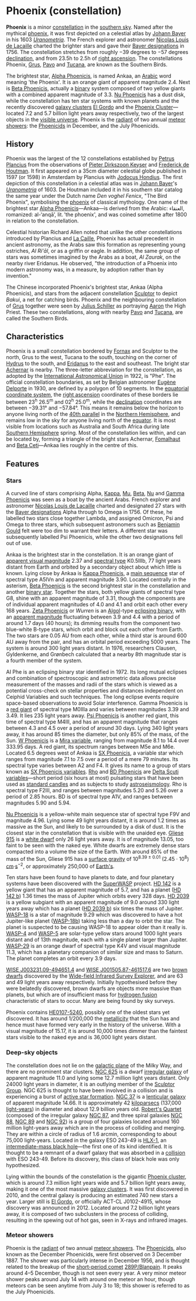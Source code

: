 # Phoenix (constellation)

**Phoenix** is a minor [constellation](constellation "wikilink") in the
[southern sky](southern_sky "wikilink"). Named after the mythical
[phoenix](Phoenix_(mythology) "wikilink"), it was first depicted on a
celestial atlas by [Johann Bayer](Johann_Bayer "wikilink") in his 1603
*[Uranometria](Uranometria "wikilink")*. The French explorer and
astronomer [Nicolas Louis de
Lacaille](Nicolas_Louis_de_Lacaille "wikilink") charted the brighter
stars and gave their [Bayer designations](Bayer_designation "wikilink")
in 1756. The constellation stretches from roughly −39 degrees to −57 degrees
[declination](declination "wikilink"), and from 23.5h to 2.5h of [right
ascension](right_ascension "wikilink"). The constellations Phoenix,
[Grus](Grus_(constellation) "wikilink"),
[Pavo](Pavo_(constellation) "wikilink") and [Tucana](Tucana "wikilink"),
are known as the Southern Birds.

The brightest star, [Alpha Phoenicis](Alpha_Phoenicis "wikilink"), is
named Ankaa, an [Arabic](Arabic "wikilink") word meaning 'the Phoenix'.
It is an orange giant of apparent magnitude 2.4. Next is [Beta
Phoenicis](Beta_Phoenicis "wikilink"), actually a
[binary](Binary_star "wikilink") system composed of two yellow giants
with a combined apparent magnitude of 3.3. [Nu
Phoenicis](Nu_Phoenicis "wikilink") has a dust disk, while the
constellation has ten star systems with known planets and the recently
discovered [galaxy clusters](galaxy_cluster "wikilink") [El
Gordo](El_Gordo_(galaxy_cluster) "wikilink") and the [Phoenix
Cluster](Phoenix_Cluster "wikilink")—located 7.2 and 5.7 billion light
years away respectively, two of the largest objects in the [visible
universe](visible_universe "wikilink"). Phoenix is the
[radiant](radiant_(meteor_shower) "wikilink") of two annual [meteor
showers](meteor_shower "wikilink"): the
[Phoenicids](Phoenicids "wikilink") in December, and the July
Phoenicids.

## History

Phoenix was the largest of the 12 constellations established by [Petrus
Plancius](Petrus_Plancius "wikilink") from the observations of [Pieter
Dirkszoon Keyser](Pieter_Dirkszoon_Keyser "wikilink") and [Frederick de
Houtman](Frederick_de_Houtman "wikilink"). It first appeared on a 35cm
diameter celestial globe published in 1597 (or 1598) in Amsterdam by
Plancius with [Jodocus Hondius](Jodocus_Hondius "wikilink"). The first
depiction of this constellation in a celestial atlas was in [Johann
Bayer](Johann_Bayer "wikilink")'s
*[Uranometria](Uranometria "wikilink")* of 1603. De Houtman included
it in his southern star catalog the same year under the Dutch name *Den
voghel Fenicx*, "The Bird Phoenix", symbolising the
[phoenix](Phoenix_(mythology) "wikilink") of classical mythology. One
name of the brightest star [Alpha
Phoenicis](Alpha_Phoenicis "wikilink")—Ankaa—is derived from the Arabic:
العنقاء, romanized: al-‘anqā’, lit. 'the phoenix', and
was coined sometime after 1800 in relation to the constellation.

Celestial historian Richard Allen noted that unlike the other
constellations introduced by Plancius and [La
Caille](La_Caille "wikilink"), Phoenix has actual precedent in ancient
astronomy, as the Arabs saw this formation as representing young
ostriches, *Al Ri'āl*, or as a griffin or eagle. In addition, the
same group of stars was sometimes imagined by the Arabs as a boat, *Al
Zaurak*, on the nearby river Eridanus. He observed, "the introduction
of a Phoenix into modern astronomy was, in a measure, by adoption rather
than by invention."

The Chinese incorporated Phoenix's brightest star, Ankaa (Alpha
Phoenicis), and stars from the adjacent constellation
[Sculptor](Sculptor_(constellation) "wikilink") to depict *Bakui*, a net
for catching birds. Phoenix and the neighbouring constellation of
[Grus](Grus_(constellation) "wikilink") together were seen by [Julius
Schiller](Julius_Schiller "wikilink") as portraying
[Aaron](Aaron "wikilink") the High Priest. These two constellations,
along with nearby [Pavo](Pavo_(constellation) "wikilink") and
[Tucana](Tucana "wikilink"), are called the Southern Birds.

## Characteristics

Phoenix is a small constellation bordered by [Fornax](Fornax "wikilink")
and Sculptor to the north, Grus to the west, Tucana to the south,
touching on the corner of [Hydrus](Hydrus "wikilink") to the south, and
[Eridanus](Eridanus_(constellation) "wikilink") to the east and
southeast. The bright star [Achernar](Achernar "wikilink") is
nearby. The three-letter abbreviation for the constellation, as
adopted by the [International Astronomical
Union](International_Astronomical_Union "wikilink") in 1922, is
"Phe". The official constellation boundaries, as set by Belgian
astronomer [Eugène Delporte](Eugène_Joseph_Delporte "wikilink") in 1930,
are defined by a polygon of 10 segments. In the [equatorial coordinate
system](equatorial_coordinate_system "wikilink"), the [right
ascension](right_ascension "wikilink") coordinates of these borders lie
between 23<sup>h</sup> 26.5<sup>m</sup> and 02<sup>h</sup> 25.0<sup>m</sup>,
while the [declination](declination "wikilink")
coordinates are between −39.31° and −57.84°. This means it remains
below the horizon to anyone living north of the [40th
parallel](40th_parallel_north "wikilink") in the [Northern
Hemisphere](Northern_Hemisphere "wikilink"), and remains low in the sky
for anyone living north of the [equator](equator "wikilink"). It is most
visible from locations such as Australia and South Africa during late
[Southern Hemisphere](Southern_Hemisphere "wikilink") spring. Most
of the constellation lies within, and can be located by, forming a
triangle of the bright stars Achernar, [Fomalhaut](Fomalhaut "wikilink")
and [Beta Ceti](Beta_Ceti "wikilink")—Ankaa lies roughly in the centre
of this.

## Features

### Stars

A curved line of stars comprising Alpha,
[Kappa](Kappa_Phoenicis "wikilink"), [Mu](Mu_Phoenicis "wikilink"),
[Beta](Beta_Phoenicis "wikilink"), [Nu](Nu_Phoenicis "wikilink") and
[Gamma Phoenicis](Gamma_Phoenicis "wikilink") was seen as a boat by the
ancient Arabs. French explorer and astronomer [Nicolas Louis de
Lacaille](Nicolas_Louis_de_Lacaille "wikilink") charted and designated
27 stars with the [Bayer designations](Bayer_designation "wikilink")
Alpha through to Omega in 1756. Of these, he labelled two stars close
together Lambda, and assigned Omicron, Psi and Omega to three stars,
which subsequent astronomers such as [Benjamin
Gould](Benjamin_Apthorp_Gould "wikilink") felt were too dim to warrant
their letters. A different star was subsequently labelled Psi Phoenicis,
while the other two designations fell out of use.

Ankaa is the brightest star in the constellation. It is an orange giant
of [apparent visual magnitude](apparent_visual_magnitude "wikilink")
2.37 and [spectral type](Stellar_classification "wikilink")
K0.5IIIb, 77 light years distant from Earth and orbited by a
secondary object about which little is known. Lying close by Ankaa
is [Kappa Phoenicis](Kappa_Phoenicis "wikilink"), a [main
sequence](main_sequence "wikilink") star of spectral type A5IVn and
apparent magnitude 3.90. Located centrally in the asterism,
[Beta Phoenicis](Beta_Phoenicis "wikilink") is the second brightest star
in the constellation and another [binary star](binary_star "wikilink").
Together the stars, both yellow giants of spectral type G8, shine with
an apparent magnitude of 3.31, though the components are of individual
apparent magnitudes of 4.0 and 4.1 and orbit each other every 168
years. [Zeta Phoenicis](Zeta_Phoenicis "wikilink") or *Wurren*
is an [Algol](Algol_variable "wikilink")-type [eclipsing
binary](Binary_star#Eclipsing_binaries "wikilink"), with an [apparent
magnitude](apparent_magnitude "wikilink") fluctuating between 3.9 and
4.4 with a period of around 1.7 days (40 hours); its dimming results
from the component two blue-white B-type stars, which orbit and block
out each other from Earth. The two stars are 0.05 AU from each other,
while a third star is around 600 AU away from the pair, and has an
orbital period exceeding 5000 years. The system is around 300 light
years distant. In 1976, researchers Clausen, Gyldenkerne, and
Grønbech calculated that a nearby 8th magnitude star is a fourth member
of the system.

AI Phe is an eclipsing binary star identified in 1972. Its long mutual
eclipses and combination of spectroscopic and astrometric data allows
precise measurement of the masses and radii of the stars which is
viewed as a potential cross-check on stellar properties and distances
independent on Ceiphid Variables and such techniques. The long eclipse
events require space-based observations to avoid Solar interference.
Gamma Phoenicis is a [red giant](red_giant "wikilink") of spectral type
M0IIIa and varies between magnitudes 3.39 and 3.49. It lies 235
light years away. [Psi Phoenicis](Psi_Phoenicis "wikilink") is
another red giant, this time of spectral type M4III, and has an
apparent magnitude that ranges between 4.3 and 4.5 over a period of
around 30 days. Lying 340 light years away, it has around 85
times the diameter, but only 85% of the mass, of the Sun. [W
Phoenicis](W_Phoenicis "wikilink") is a [Mira
variable](Mira_variable "wikilink"), ranging from magnitude 8.1 to 14.4
over 333.95 days. A red giant, its spectrum ranges between M5e and
M6e. Located 6.5 degrees west of Ankaa is [SX
Phoenicis](SX_Phoenicis "wikilink"), a variable star which ranges from
magnitude 7.1 to 7.5 over a period of a mere 79 minutes. Its spectral
type varies between A2 and F4. It gives its name to a group of stars
known as [SX Phoenicis variables](SX_Phoenicis_variable "wikilink").
[Rho](Rho_Phoenicis "wikilink") and [BD
Phoenicis](BD_Phoenicis "wikilink") are [Delta Scuti
variables](Delta_Scuti_variable "wikilink")—short period (six hours at
most) pulsating stars that have been used as [standard
candles](Cosmic_distance_ladder#Standard_candles "wikilink") and as
subjects to study [astroseismology](astroseismology "wikilink"). Rho
is spectral type F2III, and ranges between magnitudes 5.20 and 5.26
over a period of 2.85 hours. BD is of spectral type A1V, and
ranges between magnitudes 5.90 and 5.94.

[Nu Phoenicis](Nu_Phoenicis "wikilink") is a yellow-white main sequence
star of spectral type F9V and magnitude 4.96. Lying some 49 light
years distant, it is around 1.2 times as massive as the Sun, and
likely to be surrounded by a disk of dust. It is the closest star in
the constellation that is visible with the unaided eye. [Gliese
915](Gliese_915 "wikilink") is a [white dwarf](white_dwarf "wikilink")
only 26 light years away. It is of magnitude 13.05, too faint to be seen
with the naked eye. White dwarfs are extremely dense stars compacted
into a volume the size of the Earth. With around 85% of the mass of
the Sun, Gliese 915 has a [surface gravity](surface_gravity "wikilink")
of 10<sup>8.39 ± 0.01</sup> (2.45 · 10<sup>8</sup>)
[cm](centimetre "wikilink")·[s](second "wikilink")<sup>−2</sup>, or
approximately 250,000 of [Earth's](Earth's_gravity "wikilink").

Ten stars have been found to have planets to date, and four planetary
systems have been discovered with the [SuperWASP](SuperWASP "wikilink")
project. [HD 142](HD_142 "wikilink") is a yellow giant that has an
apparent magnitude of 5.7, and has a planet ([HD 142
b](HD_142_b "wikilink")) 1.36 times the mass of Jupiter which orbits
every 328 days. [HD 2039](HD_2039 "wikilink") is a yellow subgiant
with an apparent magnitude of 9.0 around 330 light years away which has
a planet ([HD 2039 b](HD_2039_b "wikilink")) six times the mass of
Jupiter. [WASP-18](WASP-18 "wikilink") is a star of magnitude 9.29 which
was discovered to have a hot Jupiter-like planet
([WASP-18b](WASP-18b "wikilink")) taking less than a day to orbit the
star. The planet is suspected to be causing WASP-18 to appear older
than it really is. [WASP-4](WASP-4 "wikilink") and
[WASP-5](WASP-5 "wikilink") are solar-type yellow stars around 1000
light years distant and of 13th magnitude, each with a single planet
larger than Jupiter. [WASP-29](WASP-29 "wikilink") is an orange
dwarf of spectral type K4V and visual magnitude 11.3, which has a
planetary companion of similar size and mass to Saturn. The planet
completes an orbit every 3.9 days.

[WISE J003231.09-494651.4](List_of_brown_dwarfs "wikilink") and [WISE
J001505.87-461517.6](List_of_brown_dwarfs "wikilink") are two [brown
dwarfs](brown_dwarf "wikilink") discovered by the [Wide-field Infrared
Survey Explorer](Wide-field_Infrared_Survey_Explorer "wikilink"), and
are 63 and 49 light years away respectively. Initially hypothesised
before they were belatedly discovered, brown dwarfs are objects more
massive than planets, but which are of insufficient mass for [hydrogen
fusion](Nuclear_fusion "wikilink") characteristic of stars to occur.
Many are being found by sky surveys.

Phoenix contains [HE0107-5240](HE0107-5240 "wikilink"), possibly one of
the oldest stars yet discovered. It has around 1/200,000 the
[metallicity](metallicity "wikilink") that the Sun has and hence must
have formed very early in the history of the universe. With a visual
magnitude of 15.17, it is around 10,000 times dimmer than the
faintest stars visible to the naked eye and is 36,000 light years
distant.

### Deep-sky objects

The constellation does not lie on the [galactic
plane](galactic_plane "wikilink") of the Milky Way, and there are no
prominent star clusters. [NGC 625](NGC_625 "wikilink") is a dwarf
[irregular galaxy](irregular_galaxy "wikilink") of apparent magnitude
11.0 and lying some 12.7 million light years distant. Only 24000 light
years in diameter, it is an outlying member of the [Sculptor
Group](Sculptor_Group "wikilink"). NGC 625 is thought to have been
involved in a collision and is experiencing a burst of [active star
formation](Active_galactic_nucleus "wikilink"). [NGC
37](NGC_37 "wikilink") is a [lenticular
galaxy](lenticular_galaxy "wikilink") of apparent magnitude 14.66. It is
approximately 42 [kiloparsecs](kiloparsecs "wikilink") (137,000
[light-years](light-years "wikilink")) in diameter and about 12.9
billion years old. [Robert's Quartet](Robert's_Quartet "wikilink")
(composed of the irregular galaxy [NGC 87](NGC_87 "wikilink"), and three
spiral galaxies [NGC 88](NGC_88 "wikilink"), [NGC 89](NGC_89 "wikilink")
and [NGC 92](NGC_92 "wikilink")) is a group of four galaxies located
around 160 million light-years away which are in the process of
colliding and merging. They are within a circle of radius of 1.6 arcmin,
corresponding to about 75,000 light-years. Located in the galaxy ESO
243-49 is [HLX-1](HLX-1 "wikilink"), an [intermediate-mass black
hole](intermediate-mass_black_hole "wikilink")—the first one of its kind
identified. It is thought to be a remnant of a dwarf galaxy that was
absorbed in a [collision](Interacting_galaxy "wikilink") with ESO
243-49. Before its discovery, this class of black hole was only
hypothesized.

Lying within the bounds of the constellation is the gigantic [Phoenix
cluster](Phoenix_cluster "wikilink"), which is around 7.3 million light
years wide and 5.7 billion light years away, making it one of the most
massive [galaxy clusters](galaxy_cluster "wikilink"). It was first
discovered in 2010, and the central galaxy is producing an estimated 740
new stars a year. Larger still is [El
Gordo](El_Gordo_(galaxy_cluster) "wikilink"), or officially ACT-CL
J0102-4915, whose discovery was announced in 2012. Located around
7.2 billion light years away, it is composed of two subclusters in the
process of colliding, resulting in the spewing out of hot gas, seen in
X-rays and infrared images.

### Meteor showers

Phoenix is the [radiant](radiant_(meteor_shower) "wikilink") of two
annual [meteor showers](meteor_shower "wikilink"). The
[Phoenicids](Phoenicids "wikilink"), also known as the December
Phoenicids, were first observed on 3 December 1887. The shower was
particularly intense in December 1956, and is thought related to the
breakup of the [short-period comet](short-period_comet "wikilink")
[289P/Blanpain](289P/Blanpain "wikilink"). It peaks around 4–5 December,
though is not seen every year. A very minor meteor shower peaks
around July 14 with around one meteor an hour, though meteors can be
seen anytime from July 3 to 18; this shower is referred to as the July
Phoenicids.
